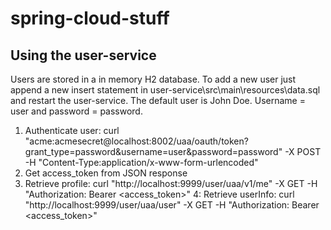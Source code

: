 # spring-cloud-stuff

## Using the user-service

Users are stored in a in memory H2 database. To add a new user just append a new insert statement in user-service\src\main\resources\data.sql and restart the user-service.
The default user is John Doe. Username = user and password = password. 

1. Authenticate user: curl "acme:acmesecret@localhost:8002/uaa/oauth/token?grant_type=password&username=user&password=password" -X POST -H "Content-Type:application/x-www-form-urlencoded"
2. Get access_token from JSON response
3. Retrieve profile: curl "http://localhost:9999/user/uaa/v1/me" -X GET -H "Authorization: Bearer <access_token>"
4: Retrieve userInfo: curl "http://localhost:9999/user/uaa/user" -X GET -H "Authorization: Bearer <access_token>"
